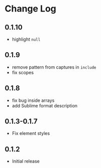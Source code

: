# Change Log

## 0.1.10

- highlight `null`

## 0.1.9

- remove pattern from captures in `include`
- fix scopes

## 0.1.8

- fix bug inside arrays
- add Sublime format description

## 0.1.3-0.1.7

- Fix element styles

## 0.1.2

- Initial release
